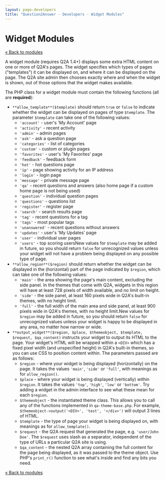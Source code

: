 ```yaml
---
layout: page-developers
title: "Question2Answer - Developers - Widget Modules"
---
```


# Widget Modules

[« Back to modules](/plugins/modules/)

A widget module (requires Q2A 1.4+) displays some extra HTML content on one or more of Q2A's pages. The widget specifies which types of pages ("templates") it can be displayed on, and where it can be displayed on the page. The Q2A site admin then chooses exactly where and when the widget is shown, out of those options that the widget makes available.

The PHP class for a widget module must contain the following functions (all are **required**):

*   `**allow_template**($template)` should return `true` or `false` to indicate whether the widget can be displayed on pages of type `$template`. The parameter `$template` can take one of the following values:
    *   `'account'` - user's 'My Account' page
    *   `'activity'` - recent activity
    *   `'admin'` - admin pages
    *   `'ask'` - ask a question page
    *   `'categories'` - list of categories
    *   `'custom'` - custom or plugin pages
    *   `'favorites'` - user's 'My Favorites' page
    *   `'feedback'` - feedback form
    *   `'hot'` - hot questions page
    *   `'ip'` - page showing activity for an IP address
    *   `'login'` - login page
    *   `'message'` - private message page
    *   `'qa'` - recent questions and answers (also home page if a custom home page is not being used)
    *   `'question'` - individual question pages
    *   `'questions'` - questions list
    *   `'register'` - register page
    *   `'search'` - search results page
    *   `'tag'` - recent questions for a tag
    *   `'tags'` - most popular tags
    *   `'unanswered'` - recent questions without answers
    *   `'updates'` - user's 'My Updates' page
    *   `'user'` - individual user pages
    *   `'users'` - top scoring usersNew values for `$template` may be added in future, so you should return `false` for unrecognized values unless your widget will not have a problem being displayed on any possible type of page.
*   `**allow_region**($region)` should return whether the widget can be displayed in the (horizontal) part of the page indicated by `$region`, which can take one of the following values:
    *   `'main'` - the area showing the page's main content, excluding the side panel. In the themes that come with Q2A, widgets in this region will have at least 728 pixels of width available, and no limit on height.
    *   `'side'` - the side panel, at least 160 pixels wide in Q2A's built-in themes, with no height limit.
    *   `'full'` - the full width of the main area and side panel, at least 900 pixels wide in Q2A's themes, with no height limit.New values for `$region` may be added in future, so you should return `false` for unrecognized values unless your widget is happy to be displayed in any area, no matter how narrow or wide.
*   `**output_widget**($region, $place, $themeobject, $template, $request, $qa_content)` instructs your widget to output its HTML to the page. Your widget's HTML will be wrapped within a `<DIV>` which has a fixed pixel width (and unspecified height) in Q2A's built-in themes, so you can use CSS to position content within. The parameters passed are as follows:
    *   `$region` - where your widget is being displayed (horizontally) on the page. It takes the values `'main'`, `'side'` or `'full'`, with meanings as for `allow_region()`.
    *   `$place` - where your widget is being displayed (vertically) within `$region`. It takes the values `'top'`, `'high'`, `'low'` or `'bottom'`. Try adding a widget in the admin interface to see what these mean for each `$region`.
    *   `$themeobject` - the instantiated theme class. This allows you to call any of the functions implemented in `qa-theme-base.php`. For example, `$themeobject->output('<DIV>', 'test', '</div>')` will output 3 lines of HTML.
    *   `$template` - the type of page your widget is being displayed on, with meanings as for `allow_template()`.
    *   `$request` - the Q2A request that generated the page, e.g. `'user/John Doe'`. The `$request` uses slash as a separator, independent of the type of URLs a particular Q2A site is using.
    *   `$qa_content` - the nested Q2A array containing the full content for the page being displayed, as it was passed to the theme object. Use PHP's `print_r()` function to see what's inside and find any bits you need.

[« Back to modules](/plugins/modules/)

